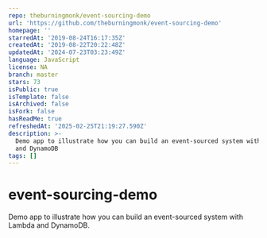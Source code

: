 ```yaml
---
repo: theburningmonk/event-sourcing-demo
url: 'https://github.com/theburningmonk/event-sourcing-demo'
homepage: ''
starredAt: '2019-08-24T16:17:35Z'
createdAt: '2019-08-22T20:22:48Z'
updatedAt: '2024-07-23T03:23:49Z'
language: JavaScript
license: NA
branch: master
stars: 73
isPublic: true
isTemplate: false
isArchived: false
isFork: false
hasReadMe: true
refreshedAt: '2025-02-25T21:19:27.590Z'
description: >-
  Demo app to illustrate how you can build an event-sourced system with Lambda
  and DynamoDB
tags: []
---
```


# event-sourcing-demo

Demo app to illustrate how you can build an event-sourced system with Lambda and DynamoDB.
